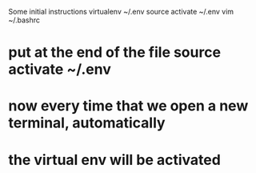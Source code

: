 
Some initial instructions
virtualenv ~/.env
source activate ~/.env
vim ~/.bashrc
# put at the end of the file source activate ~/.env
# now every time that we open a new terminal, automatically
# the virtual env will be activated